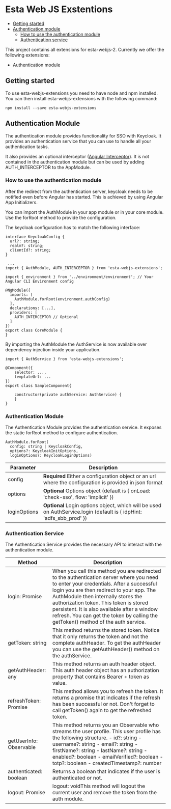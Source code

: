 # Esta Web JS Exstentions

  * [Getting started](#getting-started)
  * [Authentication module](#authentication-module)
    + [How to use the authentication module](#how-to-use-the-authentication-module)
    + [Authentication service](#authentication-service)

This project contains all extensions for esta-webjs-2.
Currently we offer the following extensions:
- Authentication module

## Getting started
To use esta-webjs-extensions you need to have node and npm installed.
You can then install esta-webjs-extensions with the following command:

```
npm install --save esta-webjs-extensions
```

## Authentication Module
The authentication module provides functionality for SSO
with Keycloak. It provides an authentication service that you
can use to handle all your authentication tasks.

It also provides an optional interceptor ([Angular Interceptor](https://angular.io/guide/http#intercepting-all-requests-or-responses)).
It is not contained in the authentication module but can be used
by adding AUTH_INTERCEPTOR to the AppModule.

### How to use the authentication module
After the redirect from the authentication server, keycloak needs to be
notified even before Angular has started. This is achieved by using 
Angular App Initializers.

You can import the AuthModule in your app module or in your core module.
Use the forRoot method to provide the configuration.

The keycloak configuration has to match the following interface:

```
interface KeycloakConfig {
  url?: string;
  realm?: string;
  clientId?: string;
}
```

```
 ...
import { AuthModule, AUTH_INTERCEPTOR } from 'esta-webjs-extensions';

import { environment } from '../environment/environment'; // Your Angular CLI Environment config

@NgModule({
  imports: [
    AuthModule.forRoot(environment.authConfig)
  ],
  declarations: [...],
  providers: [
    AUTH_INTERCEPTOR // Optional
  ]
})
export class CoreModule {
}
```

By importing the AuthModule the AuthService is now available over dependency injection inside your application.
```
import { AuthService } from 'esta-webjs-extensions';

@Component({
    selector: ...,
    templateUrl: ...
})
export class SampleComponent{

    constructor(private authService: AuthService) {
    }
}
```

### Authentication Module
The Authentication Module provides the authentication service.
It exposes the static forRoot method to configure authentication.

```
AuthModule.forRoot(
  config: string | KeycloakConfig,
  options?: KeycloakInitOptions,
  loginOptions?: KeycloakLoginOptions)
```

| Parameter | Description                                                         |
| --------- | ------------------------------------------------------------------- |
| config    | **Required** Either a configuration object or an url where the configuration is provided in json format |
| options   | **Optional** Options object (default is { onLoad: 'check-sso', flow: 'implicit' }) |
| loginOptions | **Optional** Login options object, which will be used on AuthService.login (default is { idpHint: 'adfs_sbb_prod' }) |


### Authentication Service
The Authentication Service provides the necessary API to interact with
the authentication module.

| Method                                   	| Description                                                                                                                                                                                                                                                                                                                                                                                                 	|
|------------------------------------------	|-------------------------------------------------------------------------------------------------------------------------------------------------------------------------------------------------------------------------------------------------------------------------------------------------------------------------------------------------------------------------------------------------------------	|
| login: Promise<void>                     	| When you call this method you are redirected to the authentication server where you need to enter your credentials. After a successful login you are then redirect to your app. The AuthModule then internally stores the authorization token. This token is stored persistent. It is also available after a window refresh. You can get the token by calling the getToken() method of the auth service.   	|
| getToken: string                         	| This method returns the stored token. Notice that it only returns the token and not the complete authHeader. To get the authHeader you can use the getAuthHeader() method on the authService.                                                                                                                                                                                                               	|
| getAuthHeader: any                       	| This method returns an auth header object. This auth header object has an authorization property that contains Bearer + token as value.                                                                                                                                                                                                                                                                     	|
| refreshToken: Promise<boolean>           	| This method allows you to refresh the token. It returns a promise that indicates if the refresh has been successful or not. Don't forget to call getToken() again to get the refreshed token.                                                                                                                                                                                                              	|
| getUserInfo: Observable<KeycloakProfile> 	| This method returns you an Observable who streams the user profile. This user profile has the following structure. - id?: string - username?: string - email?: string - firstName?: string - lastName?: string - enabled?: boolean - emailVerified?: boolean - totp?: boolean - createdTimestamp?: number                                                                                                   	|
| authenticated: boolean                   	| Returns a boolean that indicates if the user is authenticated or not.                                                                                                                                                                                                                                                                                                                                     	|
| logout: Promise<void>                    	| logout: voidThis method will logout the current user and remove the token from the auth module.                                                                                                                                                                                                                                                                                                             	|
